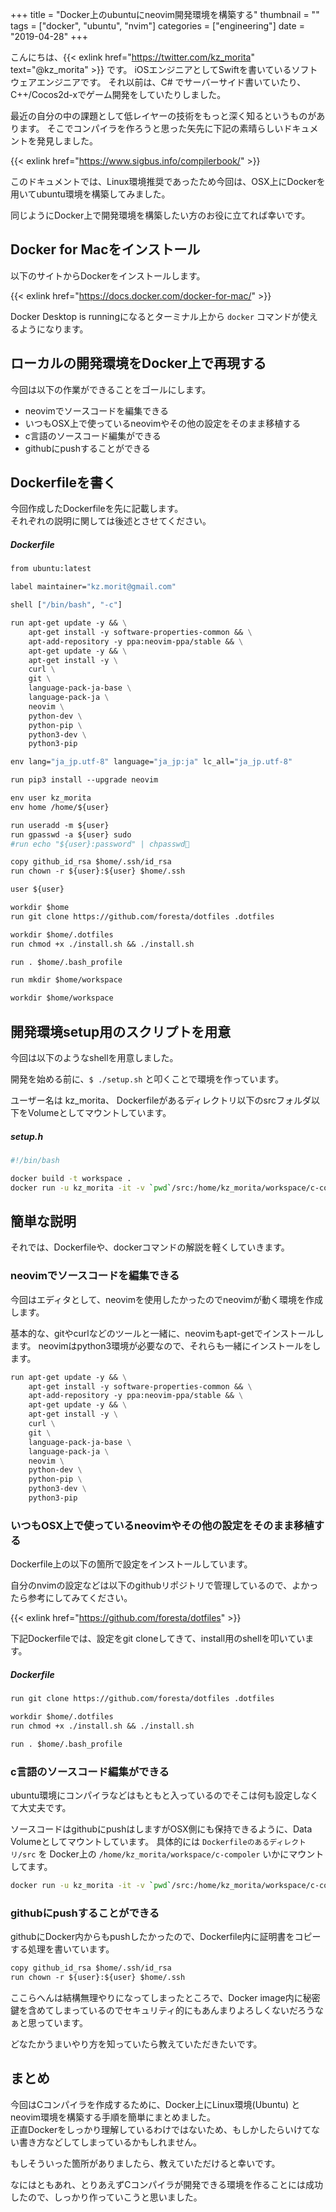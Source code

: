 +++
title = "Docker上のubuntuにneovim開発環境を構築する"
thumbnail = ""
tags = ["docker", "ubuntu", "nvim"]
categories = ["engineering"]
date = "2019-04-28"
+++

こんにちは、{{< exlink href="https://twitter.com/kz_morita" text="@kz_morita" >}} です。
iOSエンジニアとしてSwiftを書いているソフトウェアエンジニアです。 それ以前は、C# でサーバーサイド書いていたり、C++/Cocos2d-xでゲーム開発をしていたりしました。

最近の自分の中の課題として低レイヤーの技術をもっと深く知るというものがあります。
そこでコンパイラを作ろうと思った矢先に下記の素晴らしいドキュメントを発見しました。

{{< exlink href="https://www.sigbus.info/compilerbook/" >}}

このドキュメントでは、Linux環境推奨であったため今回は、OSX上にDockerを用いてubuntu環境を構築してみました。

同じようにDocker上で開発環境を構築したい方のお役に立てれば幸いです。

## Docker for Macをインストール

以下のサイトからDockerをインストールします。

{{< exlink href="https://docs.docker.com/docker-for-mac/" >}}

Docker Desktop is runningになるとターミナル上から `docker` コマンドが使えるようになります。

## ローカルの開発環境をDocker上で再現する

今回は以下の作業ができることをゴールにします。

* neovimでソースコードを編集できる
* いつもOSX上で使っているneovimやその他の設定をそのまま移植する
* c言語のソースコード編集ができる
* githubにpushすることができる

## Dockerfileを書く

今回作成したDockerfileを先に記載します。\
それぞれの説明に関しては後述とさせてください。

##### Dockerfile
```dockerfile
from ubuntu:latest

label maintainer="kz.morit@gmail.com"

shell ["/bin/bash", "-c"]

run apt-get update -y && \
    apt-get install -y software-properties-common && \
    apt-add-repository -y ppa:neovim-ppa/stable && \
    apt-get update -y && \
    apt-get install -y \
    curl \
    git \
    language-pack-ja-base \
    language-pack-ja \
    neovim \
    python-dev \
    python-pip \
    python3-dev \
    python3-pip

env lang="ja_jp.utf-8" language="ja_jp:ja" lc_all="ja_jp.utf-8"

run pip3 install --upgrade neovim

env user kz_morita
env home /home/${user}

run useradd -m ${user}
run gpasswd -a ${user} sudo
#run echo "${user}:password" | chpasswd

copy github_id_rsa $home/.ssh/id_rsa
run chown -r ${user}:${user} $home/.ssh 

user ${user}

workdir $home 
run git clone https://github.com/foresta/dotfiles .dotfiles

workdir $home/.dotfiles
run chmod +x ./install.sh && ./install.sh

run . $home/.bash_profile

run mkdir $home/workspace

workdir $home/workspace
```

## 開発環境setup用のスクリプトを用意

今回は以下のようなshellを用意しました。

開発を始める前に、`$ ./setup.sh` と叩くことで環境を作っています。

ユーザー名は kz_morita、
Dockerfileがあるディレクトリ以下のsrcフォルダ以下をVolumeとしてマウントしています。

##### setup.h
```bash
#!/bin/bash

docker build -t workspace .
docker run -u kz_morita -it -v `pwd`/src:/home/kz_morita/workspace/c-compiler workspace /bin/bash
```


## 簡単な説明 

それでは、Dockerfileや、dockerコマンドの解説を軽くしていきます。

### neovimでソースコードを編集できる

今回はエディタとして、neovimを使用したかったのでneovimが動く環境を作成します。

基本的な、gitやcurlなどのツールと一緒に、neovimもapt-getでインストールします。
neovimはpython3環境が必要なので、それらも一緒にインストールをします。

```dockerfile
run apt-get update -y && \
    apt-get install -y software-properties-common && \
    apt-add-repository -y ppa:neovim-ppa/stable && \
    apt-get update -y && \
    apt-get install -y \
    curl \
    git \
    language-pack-ja-base \
    language-pack-ja \
    neovim \
    python-dev \
    python-pip \
    python3-dev \
    python3-pip
```

### いつもOSX上で使っているneovimやその他の設定をそのまま移植する

Dockerfile上の以下の箇所で設定をインストールしています。

自分のnvimの設定などは以下のgithubリポジトリで管理しているので、よかったら参考にしてみてください。

{{< exlink href="https://github.com/foresta/dotfiles" >}}

下記Dockerfileでは、設定をgit cloneしてきて、install用のshellを叩いています。

##### Dockerfile

```dockerfile
run git clone https://github.com/foresta/dotfiles .dotfiles

workdir $home/.dotfiles
run chmod +x ./install.sh && ./install.sh

run . $home/.bash_profile
```

### c言語のソースコード編集ができる

ubuntu環境にコンパイラなどはもともと入っているのでそこは何も設定しなくて大丈夫です。

ソースコードはgithubにpushはしますがOSX側にも保持できるように、Data Volumeとしてマウントしています。
具体的には `Dockerfileのあるディレクトリ/src` を Docker上の `/home/kz_morita/workspace/c-compoler` いかにマウントしてます。

```bash
docker run -u kz_morita -it -v `pwd`/src:/home/kz_morita/workspace/c-compiler workspace /bin/bash
```


### githubにpushすることができる

githubにDocker内からもpushしたかったので、Dockerfile内に証明書をコピーする処理を書いています。

```dockerfile
copy github_id_rsa $home/.ssh/id_rsa
run chown -r ${user}:${user} $home/.ssh 
```

ここらへんは結構無理やりになってしまったところで、Docker image内に秘密鍵を含めてしまっているのでセキュリティ的にもあんまりよろしくないだろうなぁと思っています。

どなたかうまいやり方を知っていたら教えていただきたいです。

## まとめ


今回はCコンパイラを作成するために、Docker上にLinux環境(Ubuntu) とneovim環境を構築する手順を簡単にまとめました。\
正直Dockerをしっかり理解しているわけではないため、もしかしたらいけてない書き方などしてしまっているかもしれません。

もしそういった箇所がありましたら、教えていただけると幸いです。

なにはともあれ、とりあえずCコンパイラが開発できる環境を作ることには成功したので、しっかり作っていこうと思いました。

